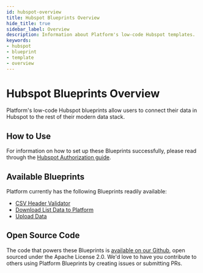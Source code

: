 ```yaml
---
id: hubspot-overview
title: Hubspot Blueprints Overview
hide_title: true
sidebar_label: Overview
description: Information about Platform's low-code Hubspot templates.
keywords:
- hubspot
- blueprint
- template
- overview
---
```


# Hubspot Blueprints Overview

Platform's low-code Hubspot blueprints allow users to connect their data in Hubspot to the rest of their modern data stack.


## How to Use
For information on how to set up these Blueprints successfully, please read through the [Hubspot Authorization guide](hubspot-authorization.md).


## Available Blueprints
Platform currently has the following Blueprints readily available: 
- [CSV Header Validator](hubspot-csv-header-validator.md)
- [Download List Data to Platform](hubspot-download-list-data.md)
- [Upload Data](hubspot-upload-data.md)

## Open Source Code
The code that powers these Blueprints is [available on our Github](https://github.com/shipyardapp/hubspot-blueprints/blob/main/hubspot_blueprints/), open sourced under the Apache License 2.0. We'd love to have you contribute to others using Platform Blueprints by creating issues or submitting PRs.
